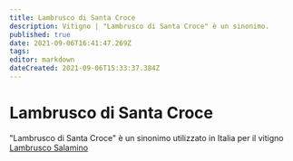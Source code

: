 ```yaml
---
title: Lambrusco di Santa Croce
description: Vitigno | "Lambrusco di Santa Croce" è un sinonimo.
published: true
date: 2021-09-06T16:41:47.269Z
tags: 
editor: markdown
dateCreated: 2021-09-06T15:33:37.384Z
---
```


# Lambrusco di Santa Croce
"Lambrusco di Santa Croce" è un sinonimo utilizzato in Italia per il vitigno [Lambrusco Salamino](/vitigni/Italia/bacca-nera/lambrusco-salamino)